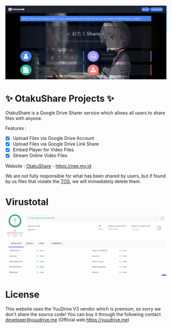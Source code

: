 ![Screenshoot](https://github.com/Akouji/OtakuShare/blob/master/ss.PNG?raw=true)
# :sparkles: **OtakuShare Projects** :sparkles:
OtakuShare is a Google Drive Sharer service which allows all users to share files with anyone.

Features :
- [x] Upload Files via Google Drive Account 
- [x] Upload Files via Google Drive Link Share
- [x] Embed Player for Video Files
- [x] Stream Online Video Files

Website : [OtakuShare](https://nee.my.id/) - https://nee.my.id

We are not fully responsible for what has been shared by users, but if found by us files that violate the [TOS](http://nee.my.id/page/terms-conditions), we will immediately delete them.

# Virustotal
![Screenshoot](https://github.com/Akouji/OtakuShare/blob/master/virustotalSCAN.PNG?raw=true)

# License
This website uses the YuuDrive V3 vendor which is premium, so sorry we don't share the source code!
You can buy it through the following contact developer@yuudrive.me (Official web https://yuudrive.me)
